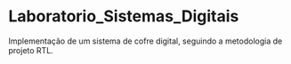 # Laboratorio_Sistemas_Digitais
Implementação de um sistema de cofre digital, seguindo a metodologia de projeto RTL.
